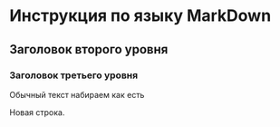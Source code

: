 # Инструкция по языку MarkDown

## Заголовок второго уровня

### Заголовок третьего уровня

Обычный текст набираем как есть

Новая строка.

